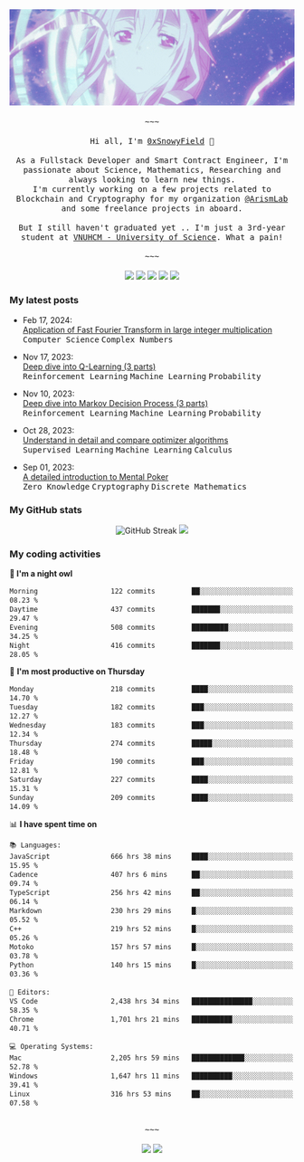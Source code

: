 <div align='center'>
<img src="./assets/banner.gif" alt="Banner" width="1000" />
  <samp>
    </br></br>~~~</br></br>
    Hi all, I'm <a href="https://snowyfield.me/">0xSnowyField</a> 🧸
    </br></br>
    As a Fullstack Developer and Smart Contract Engineer, I'm passionate about Science, Mathematics, Researching and always looking to learn new things.</br> I'm currently working on a few projects related to Blockchain and Cryptography for my organization <a href="https://github.com/ArismLab">@ArismLab</a> and some freelance projects in aboard.
    </br></br>
    But I still haven't graduated yet .. I'm just a 3rd-year student at <a href="https://en.hcmus.edu.vn/">VNUHCM - University of Science</a>. What a pain!
    </br></br>~~~</br></br>
  </samp>
  <a href = "https://wakatime.com/@SnowyField1906" target="_blank"><img src="https://img.shields.io/badge/-Wakatime-000000?style=for-the-badge&logo=wakatime&logoColor=white"></a>
  <a href="https://linkedin.com/in/NHThuan" target="_blank"><img src="https://img.shields.io/badge/-LinkedIn-0A66C2?style=for-the-badge&logo=linkedin&logoColor=white"></a>
  <a href="https://stackoverflow.com/users/17358240/snowyfield" target="_blank"><img src="https://img.shields.io/badge/StackOverflow-F58025?style=for-the-badge&logo=stackoverflow&logoColor=white" target="_blank"></a>
  <a href="https://facebook.com/SnowyField1906" target="_blank"><img src="https://img.shields.io/badge/-Facebook-0A66C2?style=for-the-badge&logo=facebook&logoColor=white"></a>
  <a href="https://x.com/SnowyField1906" target="_blank"><img src="https://img.shields.io/badge/-Twitter-000000?style=for-the-badge&logo=x&logoColor=white"></a>
</div>

### My latest posts

- Feb 17, 2024\: <br/>
  <a href="https://www.snowyfield.me/posts/ung-dung-fast-fourier-transform-trong-phep-nhan-so-nguyen-lon" target="_blank">Application of Fast Fourier Transform in large integer multiplication</a><br/>
  <kbd>Computer Science</kbd> <kbd>Complex Numbers</kbd>
  
- Nov 17, 2023\: <br/>
  <a href="https://www.snowyfield.me/posts/hieu-sau-ve-q-learning-phan-1" target="_blank">Deep dive into Q-Learning (3 parts)</a><br/>
  <kbd>Reinforcement Learning</kbd> <kbd>Machine Learning</kbd> <kbd>Probability</kbd>
  
- Nov 10, 2023\: <br/>
  <a href="https://www.snowyfield.me/posts/hieu-sau-ve-markov-decision-process-phan-1" target="_blank">Deep dive into Markov Decision Process (3 parts)</a><br/>
  <kbd>Reinforcement Learning</kbd> <kbd>Machine Learning</kbd> <kbd>Probability</kbd>
  
- Oct 28, 2023\: <br/>
  <a href="https://www.snowyfield.me/posts/tim-hieu-chi-tiet-va-so-sanh-cac-thuat-toan-optimizer" target="_blank">Understand in detail and compare optimizer algorithms</a><br/>
  <kbd>Supervised Learning</kbd> <kbd>Machine Learning</kbd> <kbd>Calculus</kbd>
  
- Sep 01, 2023\: <br/>
  <a href="https://www.snowyfield.me/posts/gioi-thieu-chi-tiet-ve-bai-toan-mental-poker" target="_blank">A detailed introduction to Mental Poker</a><br/>
  <kbd>Zero Knowledge</kbd> <kbd>Cryptography</kbd> <kbd>Discrete Mathematics</kbd>

### My GitHub stats

<div align="center">
  <img src="https://github-readme-streak-stats.herokuapp.com?user=SnowyFIeld1906&theme=swift&hide_border=true&date_format=M%20j%5B%2C%20Y%5D&card_width=1000" alt="GitHub Streak" />
  <img src='http://github-profile-summary-cards.vercel.app/api/cards/profile-details?username=SnowyFIeld1906&theme=swift' width='1000px'/>
</div>

### My coding activities

<!--START_SECTION:waka-->
**🦉 I'm a night owl** 

```text
Morning                  122 commits         ██░░░░░░░░░░░░░░░░░░░░░░░   08.23 % 
Daytime                  437 commits         ███████░░░░░░░░░░░░░░░░░░   29.47 % 
Evening                  508 commits         █████████░░░░░░░░░░░░░░░░   34.25 % 
Night                    416 commits         ███████░░░░░░░░░░░░░░░░░░   28.05 % 
```
📅 **I'm most productive on Thursday** 

```text
Monday                   218 commits         ████░░░░░░░░░░░░░░░░░░░░░   14.70 % 
Tuesday                  182 commits         ███░░░░░░░░░░░░░░░░░░░░░░   12.27 % 
Wednesday                183 commits         ███░░░░░░░░░░░░░░░░░░░░░░   12.34 % 
Thursday                 274 commits         █████░░░░░░░░░░░░░░░░░░░░   18.48 % 
Friday                   190 commits         ███░░░░░░░░░░░░░░░░░░░░░░   12.81 % 
Saturday                 227 commits         ████░░░░░░░░░░░░░░░░░░░░░   15.31 % 
Sunday                   209 commits         ████░░░░░░░░░░░░░░░░░░░░░   14.09 % 
```


📊 **I have spent time on** 

```text
📚 Languages: 
JavaScript               666 hrs 38 mins     ████░░░░░░░░░░░░░░░░░░░░░   15.95 % 
Cadence                  407 hrs 6 mins      ██░░░░░░░░░░░░░░░░░░░░░░░   09.74 % 
TypeScript               256 hrs 42 mins     ██░░░░░░░░░░░░░░░░░░░░░░░   06.14 % 
Markdown                 230 hrs 29 mins     █░░░░░░░░░░░░░░░░░░░░░░░░   05.52 % 
C++                      219 hrs 52 mins     █░░░░░░░░░░░░░░░░░░░░░░░░   05.26 % 
Motoko                   157 hrs 57 mins     █░░░░░░░░░░░░░░░░░░░░░░░░   03.78 % 
Python                   140 hrs 15 mins     █░░░░░░░░░░░░░░░░░░░░░░░░   03.36 % 

📑 Editors: 
VS Code                  2,438 hrs 34 mins   ███████████████░░░░░░░░░░   58.35 % 
Chrome                   1,701 hrs 21 mins   ██████████░░░░░░░░░░░░░░░   40.71 % 

💻 Operating Systems: 
Mac                      2,205 hrs 59 mins   █████████████░░░░░░░░░░░░   52.78 % 
Windows                  1,647 hrs 11 mins   ██████████░░░░░░░░░░░░░░░   39.41 % 
Linux                    316 hrs 53 mins     ██░░░░░░░░░░░░░░░░░░░░░░░   07.58 % 
```

<div align='center'><samp></br>~~~</br></br></samp><img src='http://img.shields.io/badge/4.2%20thousand%20coding%20hours-black?style=for-the-badge' /> <img src='https://img.shields.io/badge/3.7%20million%20lines%20of%20code-black?style=for-the-badge' /></div>


<!--END_SECTION:waka-->
